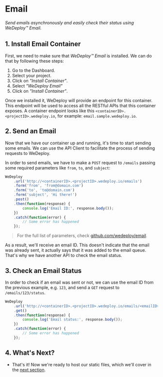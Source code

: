 # Email

###### Send emails asynchronously and easily check their status using *WeDeploy™ Email*.

<!-- <article id="1-install-email-container"> -->

## 1. Install Email Container

First, we need to make sure that *WeDeploy™ Email* is installed. We can do that by following these steps:

1. Go to the Dashboard.
2. Select your project.
3. Click on *"Install Container"*.
4. Select *"WeDeploy Email"*
5. Click on *"Install Container"*.

Once we installed it, WeDeploy will provide an endpoint for this container. This endpoint will be used to access all the RESTful APIs that this container exposes. A container endpoint looks like this `<containerID>.<projectID>.wedeploy.io`, for example: `email.sample.wedeploy.io`.

<!-- </article> -->

<!-- <article id="2-send-an-email"> -->

## 2. Send an Email

Now that we have our container up and running, it's time to start sending some emails. We can use the API Client to facilitate the process of sending requests to WeDeploy.

In order to send emails, we have to make a `POST` request to `/emails` passing some required parameters like `from`, `to`, and `subject`:

```js
WeDeploy
	.url('http://<containerID>.<projectID>.wedeploy.io/emails')
	.form('from', 'from@domain.com')
	.form('to', 'to@domain.com')
	.form('subject', 'Hi there!')
	.post()
	.then(function(response) {
		console.log('Email ID:', response.body());
	})
	.catch(function(error) {
		// Some error has happened
	});
```

> For the full list of parameters, check [github.com/wedeploy/email](https://github.com/wedeploy/email#readme).

As a result, we'll receive an email ID. This doesn't indicate that the email was already sent, it actually says that it was added to the email queue. That's why we have another API to check the email status.

<!-- </article> -->

<!-- <article id="3-check-email-status"> -->

## 3. Check an Email Status

In order to check if an email was sent or not, we can use the email ID from the previous example, e.g. `123`, and send a `GET` request to `/emails/123/status`.

```js
WeDeploy
	.url('http://<containerID>.<projectID>.wedeploy.io/emails/<emailID>/status')
	.get()
	.then(function(response) {
		console.log('Email status:', response.body());
	})
	.catch(function(error) {
		// Some error has happened
	});
```

<!-- </article> -->

## 4. What's Next?

* That's it! Now we're ready to host our static files, which we'll cover in the [next section](./hosting/).
